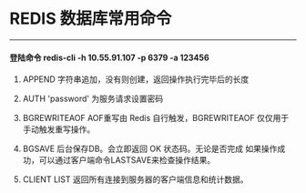 # REDIS 数据库常用命令
-----------------------
#### 登陆命令  redis-cli  -h 10.55.91.107 -p 6379 -a 123456
 1. APPEND 字符串追加，没有则创建，返回操作执行完毕后的长度

 2. AUTH 'password'  为服务请求设置密码

 3. BGREWRITEAOF AOF重写由 Redis 自行触发，BGREWRITEAOF 仅仅用于手动触发重写操作。

 4. BGSAVE 后台保存DB。会立即返回 OK 状态码。无论是否完成 如果操作成功，可以通过客户端命令LASTSAVE来检查操作结果。

 5. CLIENT LIST 返回所有连接到服务器的客户端信息和统计数据。